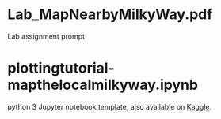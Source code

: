 # Lab_MapNearbyMilkyWay.pdf
Lab assignment prompt

# plottingtutorial-mapthelocalmilkyway.ipynb
python 3 Jupyter notebook template, also available on [Kaggle](https://www.kaggle.com/code/austinhinkel/plottingtutorial-mapthelocalmilkyway).
